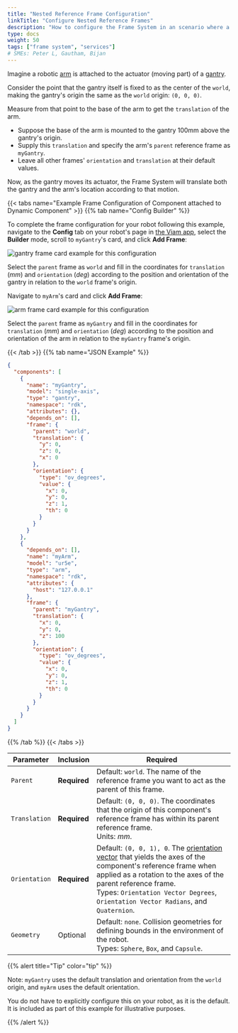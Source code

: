 ```yaml
---
title: "Nested Reference Frame Configuration"
linkTitle: "Configure Nested Reference Frames"
description: "How to configure the Frame System in an scenario where a component is attached to another component."
type: docs
weight: 50
tags: ["frame system", "services"]
# SMEs: Peter L, Gautham, Bijan
---
```


Imagine a robotic [arm](/components/arm/) is attached to the actuator (moving part) of a [gantry](/components/gantry/).

Consider the point that the gantry itself is fixed to as the center of the `world`, making the gantry's origin the same as the `world` origin: `(0, 0, 0)`.

Measure from that point to the base of the arm to get the `translation` of the arm.

- Suppose the base of the arm is mounted to the gantry 100mm above the gantry's origin.
- Supply this `translation` and specify the arm's `parent` reference frame as `myGantry`.
- Leave all other frames' `orientation` and `translation` at their default values.

Now, as the gantry moves its actuator, the Frame System will translate both the gantry and the arm's location according to that motion.

{{< tabs name="Example Frame Configuration of Component attached to Dynamic Component" >}}
{{% tab name="Config Builder" %}}

To complete the frame configuration for your robot following this example, navigate to the **Config** tab on your robot's page in [the Viam app](https://app.viam.com), select the **Builder** mode, scroll to `myGantry`'s card, and click **Add Frame**:

![gantry frame card example for this configuration](/services/frame-system/frame_card_dyn_gantry.png)

Select the `parent` frame as `world` and fill in the coordinates for `translation` (_mm_) and `orientation` (_deg_) according to the position and orientation of the gantry in relation to the `world` frame's origin.

Navigate to `myArm`'s card and click **Add Frame**:

![arm frame card example for this configuration](/services/frame-system/frame_card_dyn_arm.png)

Select the `parent` frame as `myGantry` and fill in the coordinates for `translation` (_mm_) and `orientation` (_deg_) according to the position and orientation of the arm in relation to the `myGantry` frame's origin.

{{< /tab >}}
{{% tab name="JSON Example" %}}

```json {class="line-numbers linkable-line-numbers"}
{
  "components": [
    {
      "name": "myGantry",
      "model": "single-axis",
      "type": "gantry",
      "namespace": "rdk",
      "attributes": {},
      "depends_on": [],
      "frame": {
        "parent": "world",
        "translation": {
          "y": 0,
          "z": 0,
          "x": 0
        },
        "orientation": {
          "type": "ov_degrees",
          "value": {
            "x": 0,
            "y": 0,
            "z": 1,
            "th": 0
          }
        }
      }
    },
    {
      "depends_on": [],
      "name": "myArm",
      "model": "ur5e",
      "type": "arm",
      "namespace": "rdk",
      "attributes": {
        "host": "127.0.0.1"
      },
      "frame": {
        "parent": "myGantry",
        "translation": {
          "x": 0,
          "y": 0,
          "z": 100
        },
        "orientation": {
          "type": "ov_degrees",
          "value": {
            "x": 0,
            "y": 0,
            "z": 1,
            "th": 0
          }
        }
      }
    }
  ]
}
```

{{% /tab %}}
{{< /tabs >}}

<!-- prettier-ignore -->
| Parameter | Inclusion | Required |
| --------- | ----------- | ----- |
| `Parent`  | **Required** | Default: `world`. The name of the reference frame you want to act as the parent of this frame. |
| `Translation` | **Required** | Default: `(0, 0, 0)`. The coordinates that the origin of this component's reference frame has within its parent reference frame. <br> Units: _mm_. |
| `Orientation`  | **Required** | Default: `(0, 0, 1), 0`. The [orientation vector](/internals/orientation-vector/) that yields the axes of the component's reference frame when applied as a rotation to the axes of the parent reference frame. <br> Types: `Orientation Vector Degrees`, `Orientation Vector Radians`, and `Quaternion`. |
| `Geometry`  | Optional | Default: `none`. Collision geometries for defining bounds in the environment of the robot. <br> Types: `Sphere`, `Box`, and `Capsule`. |

{{% alert title="Tip" color="tip" %}}

Note: `myGantry` uses the default translation and orientation from the `world` origin, and `myArm` uses the default orientation.

You do not have to explicitly configure this on your robot, as it is the default.
It is included as part of this example for illustrative purposes.

{{% /alert %}}
